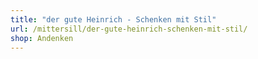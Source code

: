 ```yaml
---
title: "der gute Heinrich - Schenken mit Stil"
url: /mittersill/der-gute-heinrich-schenken-mit-stil/
shop: Andenken
---
```

